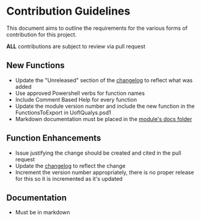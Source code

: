 # Contribution Guidelines

This document aims to outline the requirements for the various forms of contribution for this project.

**ALL** contributions are subject to review via pull request

## New Functions

- Update the "Unreleased" section of the [changelog](/CHANGELOG.md) to reflect what was added
- Use approved Powershell verbs for function names
- Include Comment Based Help for every function
- Update the module version number and include the new function in the FunctionsToExport in UofIQualys.psd1
- Markdown documentation must be placed in the [module's docs folder](/src/help)

## Function Enhancements

- Issue justifying the change should be created and cited in the pull request
- Update the [changelog](/CHANGELOG.md) to reflect the change
- Increment the version number appropriately, there is no proper release for this so it is incremented as it's updated

## Documentation

- Must be in markdown

